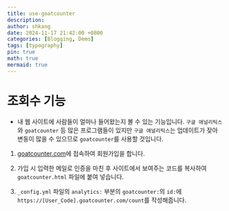 ```yaml
---
title: use-goatcounter
description: 
author: shkang
date: 2024-11-17 21:42:00 +0800
categories: [Blogging, Demo]
tags: [typography]
pin: true
math: true
mermaid: true
---
```


# 조회수 기능
- 내 웹 사이트에 사람들이 얼마나 들어왔는지 볼 수 있는 기능입니다. `구글 애널리틱스`와 `goatcounter` 등 많은 프로그램들이 있지만 `구글 애널리틱스`는 업데이트가 잦아 변동이 많을 수 있으므로 `goatcounter`를 사용할 것입니다.

1. [goatcounter.com](https://www.goatcounter.com/)에 접속하여 회원가입을 합니다.
   
2. 가입 시 입력한 메일로 인증을 마친 후 사이트에서 보여주는 코드를 복사하여 `goatcounter.html` 파일에 붙여 넣습니다.
   
3. `_config.yml` 파일의 `analytics:` 부분의 `goatcounter:`의 `id:`에 `https://[User_Code].goatcounter.com/count`를 작성해줍니다.